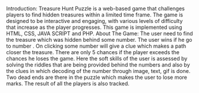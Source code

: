 Introduction:
    Treasure Hunt Puzzle is a web-based game that challenges players to find hidden treasures within a limited time frame. The game is designed to be interactive and engaging, with various levels of difficulty that increase as the player progresses. This game is implemented using HTML, CSS, JAVA SCRIPT and PHP.
About The Game:
    The user need to find the treasure which was hidden behind some number. The user wins if he go to number . On clicking some number will give a clue which makes a path closer the treasure. There are only 5 chances if the player exceeds the chances he loses the game. Here the soft skills of the user is assessed by solving the riddles that are being provided behind the numbers and also by the clues in which decoding of the number through image, text, gif is done. Two dead ends are there in the puzzle which makes the user to lose more marks. The result of all the players is also tracked.
